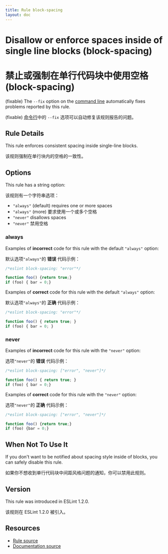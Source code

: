 ```yaml
---
title: Rule block-spacing
layout: doc
---
```

<!-- Note: No pull requests accepted for this file. See README.md in the root directory for details. -->

# Disallow or enforce spaces inside of single line blocks (block-spacing)

# 禁止或强制在单行代码块中使用空格 (block-spacing)

(fixable) The `--fix` option on the [command line](../user-guide/command-line-interface#fix) automatically fixes problems reported by this rule.

(fixable) [命令行](../user-guide/command-line-interface#fix)中的 `--fix` 选项可以自动修复该规则报告的问题。

## Rule Details

This rule enforces consistent spacing inside single-line blocks.

该规则强制在单行块内的空格的一致性。

## Options

This rule has a string option:

该规则有一个字符串选项：

* `"always"` (default) requires one or more spaces
* `"always"` (more) 要求使用一个或多个空格
* `"never"` disallows spaces
* `"never"` 禁用空格

### always

Examples of **incorrect** code for this rule with the default `"always"` option:

默认选项`"always"`的 **错误** 代码示例：

```js
/*eslint block-spacing: "error"*/

function foo() {return true;}
if (foo) { bar = 0;}
```

Examples of **correct** code for this rule with the default `"always"` option:

默认选项`"always"`的 **正确** 代码示例：

```js
/*eslint block-spacing: "error"*/

function foo() { return true; }
if (foo) { bar = 0; }
```

### never

Examples of **incorrect** code for this rule with the `"never"` option:

选项`"never"`的 **错误** 代码示例：

```js
/*eslint block-spacing: ["error", "never"]*/

function foo() { return true; }
if (foo) { bar = 0;}
```

Examples of **correct** code for this rule with the `"never"` option:

选项`"never"`的 **正确** 代码示例：

```js
/*eslint block-spacing: ["error", "never"]*/

function foo() {return true;}
if (foo) {bar = 0;}
```

## When Not To Use It

If you don't want to be notified about spacing style inside of blocks, you can safely disable this rule.

如果你不想收到单行代码块中间距风格问题的通知，你可以禁用此规则。

## Version

This rule was introduced in ESLint 1.2.0.

该规则在 ESLint 1.2.0 被引入。

## Resources

* [Rule source](https://github.com/eslint/eslint/tree/master/lib/rules/block-spacing.js)
* [Documentation source](https://github.com/eslint/eslint/tree/master/docs/rules/block-spacing.md)
